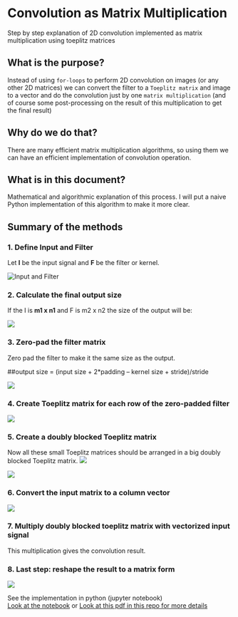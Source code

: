 # Convolution as Matrix Multiplication
Step by step explanation of 2D convolution implemented as matrix multiplication using toeplitz matrices


## What is the purpose?

Instead of using `for-loops` to perform 2D convolution on images (or any other 2D matrices) we can convert the filter to a `Toeplitz matrix` and image to a vector and do the convolution just by one `matrix multiplication` (and of course some post-processing on the result of this multiplication to get the final result)

## Why do we do that?
There are many efficient matrix multiplication algorithms, so using them we can have an efficient implementation of convolution operation.

## What is in this document?
Mathematical and algorithmic explanation of this process. I will put a naive Python implementation of this algorithm to make it more clear.<br>

## Summary of the methods
### 1. Define Input and Filter

Let **I** be the input signal and **F** be the filter or kernel.

![Input and Filter](./images/1.png)

### 2. Calculate the final output size

If the I is **m1 x n1** and F is m2 x n2 the size of the output will be:

![](./images/2.png)

### 3. Zero-pad the filter matrix
Zero pad the filter to make it the same size as the output.

##output size = (input size + 2*padding – kernel size + stride)/stride

![](./images/3.png)


### 4. Create Toeplitz matrix for each row of the zero-padded filter
![](./images/4.png)


### 5. Create a doubly blocked Toeplitz matrix
Now all these small Toeplitz matrices should be arranged in a big doubly blocked Toeplitz matrix.
![](./images/5.png)

![](./images/6.png)

### 6. Convert the input matrix to a column vector
![](./images/7.png)


### 7. Multiply doubly blocked toeplitz matrix with vectorized input signal
This multiplication gives the convolution result.

### 8. Last step: reshape the result to a matrix form
![](./images/8.png)

  
See the implementation in python (jupyter notebook) <br>
[Look at the notebook](https://github.com/alisaaalehi/convolution_as_multiplication/blob/master/Convolution_as_multiplication.ipynb)
 or [Look at this pdf in this repo for more details](https://github.com/alisaaalehi/convolution_as_multiplication/blob/master/ConvAsMulExplained.pdf)

